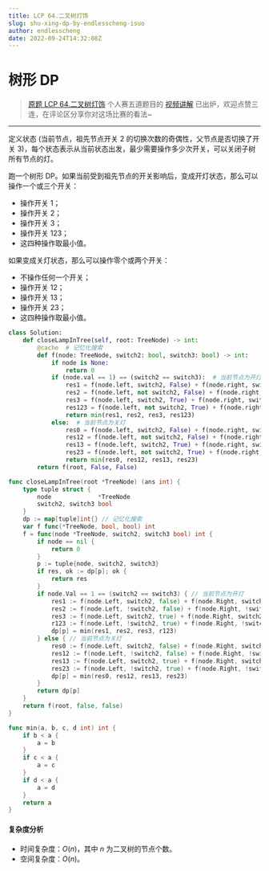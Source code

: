 ```yaml
---
title: LCP 64.二叉树灯饰
slug: shu-xing-dp-by-endlesscheng-isuo
author: endlesscheng
date: 2022-09-24T14:32:08Z
---
```

# 树形 DP
 
> [原题 LCP 64.二叉树灯饰](https://leetcode.cn/problems/U7WvvU)
个人赛五道题目的 [视频讲解](https://www.bilibili.com/video/BV1zN4y1K762) 已出炉，欢迎点赞三连，在评论区分享你对这场比赛的看法~

---

定义状态 (当前节点，祖先节点开关 2 的切换次数的奇偶性，父节点是否切换了开关 3)，每个状态表示从当前状态出发，最少需要操作多少次开关，可以关闭子树所有节点的灯。

跑一个树形 DP。如果当前受到祖先节点的开关影响后，变成开灯状态，那么可以操作一个或三个开关：

- 操作开关 1；
- 操作开关 2；
- 操作开关 3；
- 操作开关 123；
- 这四种操作取最小值。

如果变成关灯状态，那么可以操作零个或两个开关：

- 不操作任何一个开关；
- 操作开关 12；
- 操作开关 13；
- 操作开关 23；
- 这四种操作取最小值。

```py [sol1-Python3]
class Solution:
    def closeLampInTree(self, root: TreeNode) -> int:
        @cache  # 记忆化搜索
        def f(node: TreeNode, switch2: bool, switch3: bool) -> int:
            if node is None:
                return 0
            if (node.val == 1) == (switch2 == switch3):  # 当前节点为开灯
                res1 = f(node.left, switch2, False) + f(node.right, switch2, False) + 1
                res2 = f(node.left, not switch2, False) + f(node.right, not switch2, False) + 1
                res3 = f(node.left, switch2, True) + f(node.right, switch2, True) + 1
                res123 = f(node.left, not switch2, True) + f(node.right, not switch2, True) + 3
                return min(res1, res2, res3, res123)
            else:  # 当前节点为关灯
                res0 = f(node.left, switch2, False) + f(node.right, switch2, False)
                res12 = f(node.left, not switch2, False) + f(node.right, not switch2, False) + 2
                res13 = f(node.left, switch2, True) + f(node.right, switch2, True) + 2
                res23 = f(node.left, not switch2, True) + f(node.right, not switch2, True) + 2
                return min(res0, res12, res13, res23)
        return f(root, False, False)
```

```go [sol1-Go]
func closeLampInTree(root *TreeNode) (ans int) {
	type tuple struct {
		node             *TreeNode
		switch2, switch3 bool
	}
	dp := map[tuple]int{} // 记忆化搜索
	var f func(*TreeNode, bool, bool) int
	f = func(node *TreeNode, switch2, switch3 bool) int {
		if node == nil {
			return 0
		}
		p := tuple{node, switch2, switch3}
		if res, ok := dp[p]; ok {
			return res
		}
		if node.Val == 1 == (switch2 == switch3) { // 当前节点为开灯
			res1 := f(node.Left, switch2, false) + f(node.Right, switch2, false) + 1
			res2 := f(node.Left, !switch2, false) + f(node.Right, !switch2, false) + 1
			res3 := f(node.Left, switch2, true) + f(node.Right, switch2, true) + 1
			r123 := f(node.Left, !switch2, true) + f(node.Right, !switch2, true) + 3
			dp[p] = min(res1, res2, res3, r123)
		} else { // 当前节点为关灯
			res0 := f(node.Left, switch2, false) + f(node.Right, switch2, false)
			res12 := f(node.Left, !switch2, false) + f(node.Right, !switch2, false) + 2
			res13 := f(node.Left, switch2, true) + f(node.Right, switch2, true) + 2
			res23 := f(node.Left, !switch2, true) + f(node.Right, !switch2, true) + 2
			dp[p] = min(res0, res12, res13, res23)
		}
		return dp[p]
	}
	return f(root, false, false)
}

func min(a, b, c, d int) int {
	if b < a {
		a = b
	}
	if c < a {
		a = c
	}
	if d < a {
		a = d
	}
	return a
}
```

#### 复杂度分析

- 时间复杂度：$O(n)$，其中 $n$ 为二叉树的节点个数。
- 空间复杂度：$O(n)$。

